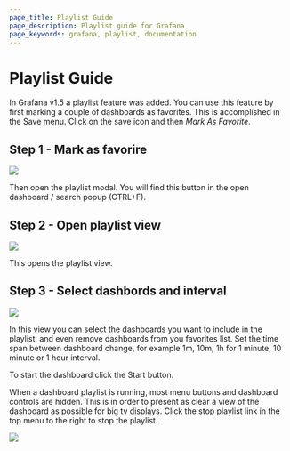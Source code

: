 ```yaml
---
page_title: Playlist Guide
page_description: Playlist guide for Grafana
page_keywords: grafana, playlist, documentation
---
```


# Playlist Guide

In Grafana v1.5 a playlist feature was added. You can use this feature by first marking a couple
 of dashboards as favorites. This is accomplished in the Save menu. Click on the save icon and then _Mark As Favorite_.


## Step 1 - Mark as favorire
![](/img/v1/mark_as_favorite.png)

Then open the playlist modal. You will find this button in the open dashboard / search popup (CTRL+F).

## Step 2 - Open playlist view
![](/img/v1/playlist_button.png)

This opens the playlist view.

## Step 3 - Select dashbords and interval

![](/img/v1/playlist_modal.png)

In this view you can select the dashboards you want to include in the playlist, and even remove dashboards from you favorites list. Set the time span between dashboard change, for example 1m, 10m, 1h for 1 minute, 10 minute or 1 hour interval.

To start the dashboard click the Start button.

When a dashboard playlist is running, most menu buttons and dashboard controls are hidden. This is in order to present as clear a view of the dashboard as possible for big tv displays. Click the stop playlist link in the top menu to the right to stop the playlist.

![](playlist_playing_hiden_menu.png)
